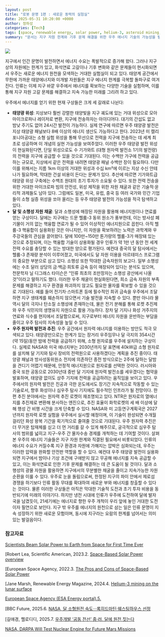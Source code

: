 ```yaml
---
layout: post
title: "로봇 문명 1편 : 새로운 동력의 실험실"
date: 2025-05-31 10:20:00 +0000
author: 정하성
categories: [Tech]
tags: [space, renewable energy, solar power, helium-3, asteroid mining, nuclear energy, satellite technology]
summary: "문서는 지구 자원 한계와 기후 문제 해결을 위한 우주 에너지 기술의 가능성을 탐색합니다. 태양광 위성, 달 및 소행성 자원 채굴, 우주 원자력 발전과 추진을 통해 지속 가능한 에너지를 확보하려는 노력을 설명합니다. 이러한 기술들은 막대한 초기 투자와 기술적 도전이 필요하지만, 인류의 지속 가능한 미래를 위한 중요한 도전으로 여겨집니다."
---
```


![](https://haseong.github.io/assets/images/posts/2044f32e7b60801c892ddacbe645205d.jpg)

지구에서 인간 문명이 발전하면서 에너지 수요는 폭발적으로 증가해 왔다. 그러나 지구상의 자원에는 한계가 있고, 화석연료 고갈이나 기후 변화와 같은 문제들이 현시화되면서 우주는 새로운 에너지 원천을 모색하는 거대한 실험실이 되고 있다. 태양계 공간에서 무한에 가까운 태양에너지와 미개발 자원들은 지구 에너지 한계를 극복할 돌파구로 여겨진다. 인류는 이제 지구 바깥 우주에서 에너지를 확보하는 다양한 기술을 실험하며, 이를 통해 지구 자원 고갈 문제를 해결하고 지속 가능한 미래를 그리려 하고 있다.

우주에서 에너지를 얻기 위한 현재 구상들은 크게 세 갈래로 나뉜다:

- **태양광 위성**: 지상보다 훨씬 강렬한 태양빛을 지구 궤도에 있는 거대 위성으로 모아 마이크로파나 레이저로 변환, 지구에 전송하자는 아이디어다. 대기의 간섭도 없고 밤낮 주기도 없어 24시간 발전이 가능하다. 실제 연구에 따르면 우주 태양광 발전은 지상 태양광 패널보다 8배 이상의 에너지 생산도 가능하다고 한다. 2023년 미 캘리포니아공대는 소형 실험 위성을 통해 무선으로 전력을 지구에 전송하는 데 세계 최초로 성공하며 이 개념의 실현 가능성을 보여주었다. 이러한 우주 태양광 발전 위성이 현실화된다면, 단일 위성으로도 수 기가와트 (대형 원자력 발전소 1기의 발전량) 의 전력을 지구에 공급할 수 있을 것으로 기대된다. 이는 수백만 가구에 전력을 공급하는 규모로, 지상에서 같은 전력을 내려면 태양광 패널 수백만 장이 필요하다. 다만 이를 위해서는 지름 1km 이상의 거대한 위성과 수십 km²에 이르는 지상 수신 안테나가 필요하며, 막대한 건설 비용이 든다는 문제가 있다. 추산에 따르면 기가와트급 태양광 위성 구축에는 수백조 원대의 초기 투자가 소요될 수 있다. 또한 전력 전송을 위한 거대한 마이크로파 빔의 안전성, 위성 제작을 위한 자원 채굴과 같은 기술적·윤리적 과제들도 남아 있다. 그럼에도 일본, 미국, 유럽, 중국 등 여러 국가와 민간 기업들이 소형 실증 위성을 쏘아 올리는 등 우주 태양광 발전의 가능성을 적극 탐색하고 있다.
- **달 및 소행성 자원 채굴**: 달과 소행성에 매장된 자원을 활용해 에너지원이나 연료를 얻는 구상이다. 달에는 지구에는 드문 헬륨-3 동위 원소가 풍부한데, 이는 방사성 폐기물이 거의 없는 핵융합 연료가 될 수 있어 이상적인 에너지원으로 꼽힌다. 아직 헬륨-3 핵융합이 실용화된 것은 아니지만, 이 자원을 확보하려는 노력은 과학계와 우주강국들의 관심을 끌어왔다. 달에 100만~150만 톤가량의 헬륨-3가 매장돼 있는 것으로 추정되며, 이는 핵융합 기술이 상용화될 경우 인류가 약 1만 년 동안 전 세계 전력 수요를 충당할 수 있는 방대한 양으로 평가된다. 예컨대 중국의 달 탐사에서는 헬륨-3 존재량 분석이 이루어졌고, 미국에서도 달 자원 이용을 아르테미스 프로그램의 중요한 부분으로 삼고 있다. 소행성 또한 막대한 금속자원의 보고다. 일부 소행성에는 수조 달러 상당의 금·백금·희토류 금속 등이 매장되어 있다는 분석도 있으며, 천문학자 닐 디그래스 타이슨은 “인류 최초의 조만장자는 소행성 광산에서 나올 것”이라고 말하기도 했다. 이러한 우주 채굴이 현실화된다면, 희소 금속 자원의 부족 문제를 해결하고 지구 환경을 파괴하지 않고도 필요한 물자를 확보할 수 있을 것으로 기대된다. 예를 들어 전기차·스마트폰 등에 필수적인 희귀 금속을 우주에서 조달하면 지구 생태계를 훼손하지 않으면서 기술 발전을 지속할 수 있다. 뿐만 아니라 물 역시 달의 극지나 탄소질 소행성에 존재하는데, 물은 전기 분해를 통해 로켓 추진제와 우주 식민지의 생명유지 자원으로 활용 가능하다. 장차 달 기지나 화성 거주지의 연료와 식수를 현지에서 조달함으로써, 지구로부터 에너지 자원을 운반하는 부담을 줄이고 우주 탐사의 지속성을 높일 수 있다.
- **우주 원자력 발전과 추진**: 우주 공간에서 원자력 에너지를 이용하는 방안도 적극 모색되고 있다. 태양광만으로는 한계가 있는 장거리 우주임무나 달 극지의 354시간(약 15일)동안 밤에 전력을 공급하기 위해, 소형 원자로를 우주에 설치하는 구상이다. 실제로 NASA와 미국 에너지부는 2030년까지 달 표면에 40kW급 소형 원자로를 설치해 달 기지와 탐사 장비의 전력원으로 사용하겠다는 계획을 추진 중이다. 태양광 패널과 방사성동위원소 전지에 의존하던 종전 방식으로는 2주에 달하는 달밤을 견디기 어렵기 때문에, 안정적 에너지원으로 원자로를 선택한 것이다. 러시아와 중국 또한 공동으로 2030년대 중반 달 기지에 원자력 발전소를 세우겠다는 협약을 발표하며, 태양광 없이도 상주 기지에 전력을 공급하려는 움직임을 보이고 있다. 우주에서의 원자력 발전은 진공과 극한 온도에서도 장기간 지속적으로 작동할 수 있는 기술로서, 향후 화성이나 심우주 탐사 기지에도 필수적인 인프라가 될 전망이다. 한편 추진 분야에서는 원자력 추진 로켓이 재조명되고 있다. NTR은 원자로의 열에너지를 추진제로 변환해 분사하는 엔진으로, 추진 효율이 화학로켓의 세 배 이상에 달해 행성 간 비행 시간을 크게 단축할 수 있다. NASA와 미 고등연구계획국은 2027년까지 원자력 로켓 실험을 우주에서 실시할 예정이며, 이 기술이 완성되면 수개월 걸리던 화성 왕복 기간을 획기적으로 줄여줄 것으로 기대된다. 우주 원자력 추진은 더 무거운 탑재체를 싣고 더 먼 거리를 갈 수 있게 해주므로, 궁극적으로 심우주 탐사의 범위를 넓히고 지구-우주 간 물자수송 경제를 개척하는 데 기여할 것이다.
살펴본 우주의 에너지 기술들은 지구 자원 한계와 직결된 필요에서 비롯되었다. 인류의 에너지 수요가 커질수록 지구 환경과 자원에 가해지는 압박은 심화되는데, 우주는 이러한 압력을 완화할 안전판 역할을 할 수 있다. 예컨대 우주 태양광 발전이 실용화되면 지구에서 밤이나 기상 조건에 구애받지 않고 무공해 에너지를 지속 공급할 수 있고, 이는 화석연료로 인한 기후 문제를 해결하는 데 큰 도움이 될 것이다. 달과 소행성의 광물 자원을 활용하면 지구에서의 무분별한 채굴을 줄이고 지속가능한 자원 순환을 이룰 수 있다. 우주로 눈을 돌림으로써, 한정된 지구의 파이 안에서 제로섬 경쟁을 하기보다 인류 활동 무대를 확대하여 새로운 부와 에너지를 창출할 수 있다는 것이다. 물론 이러한 구상들은 아직은 막대한 기술적 도전과 초기 투자 비용을 동반되기에 미래의 이야기다. 하지만 냉전 시대에 인류가 우주에 도전하여 달에 발자국을 남겼듯이, 21세기에는 에너지로 향한 우주 개척이 우리 앞에 놓인 거대한 도전이자 필연으로 보인다. 지구 밖 우주를 에너지의 원천으로 삼는 일은 인류 문명이 지속 성장하기 위한 새로운 모험이며, 동시에 지구라는 요람의 한계를 넘어서는 의미 있는 발걸음이다.

### 참고자료

[Scientists Beam Solar Power to Earth from Space for First Time Ever](https://www.scientificamerican.com/article/scientists-beam-solar-power-to-earth-from-space-for-first-time-ever/)

[Robert Lea, Scientific American, 2023.2. [Space-Based Solar Power overview](https://www.esa.int/Enabling_Support/Space_Engineering_Technology/Space-Based_Solar_Power_overview)

[European Space Agency, 2022.3. [The Pros and Cons of Space-Based Solar Power](https://www.renewableenergymagazine.com/emily-folk/the-pros-and-cons-of-space-based-20240101)

[Jane Marsh, Renewable Energy Magazine, 2024.4. [Helium-3 mining on the lunar surface](https://www.esa.int/Enabling_Support/Space_Engineering_Technology/Helium-3_mining_on_the_lunar_surface)

[European Space Agency (ESA Energy portal).5.](https://www.bbc.com/future/article/20250101-are-we-on-the-verge-of-mining-metals-from-the-asteroids-above-earth)

[BBC Future, 2025.6. [NASA, 달 소형원전 속도···록히드마틴·웨스팅하우스 선정](https://www.hellodd.com/news/articleView.html?idxno=202500)

[길애경, 헬로디디, 2025.7. [우주개발 ‘공동 전선’ 중·러, 달에 원전 짓는다](https://www.khan.co.kr/science/aerospace/article/202500)

[NASA, DARPA Will Test Nuclear Engine for Future Mars Missions](https://www.nasa.gov/press-release/nasa-darpa-will-test-nuclear-engine-for-future-mars-missions)


